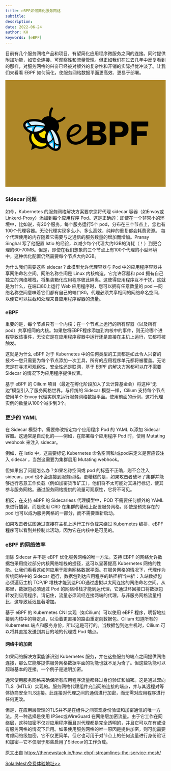 ```yaml
---
title: eBPF如何简化服务网格
subtitle:
description:
date: 2022-06-24
author: KH
keywords: [eBPF]
---
```


目前有几个服务网格产品和项目，有望简化应用程序微服务之间的连接。同时提供附加功能，如安全连接、可观察性和流量管理。但正如我们在过去几年中反复看到的那样，对服务网格的兴奋已经被对额外的复杂性和开销的实际担忧冲淡了。让我们来看看 EBPF 如何简化，使服务网格数据平面更高效、更易于部署。

![](img.png)

### Sidecar 问题

如今，Kubernetes 的服务网格解决方案要求您将代理 sidecar 容器（如Envoy或Linkerd-Proxy）添加到每个应用程序 Pod。这是正确的：即使在一个非常小的环境中，比如说，有20个服务，每个服务运行5个 pod，分布在三个节点上，您也有100个代理容器。无论代理实现多么小、多么高效，纯粹的重复都会耗费资源。 每个代理使用的内存随着它需要与之通信的服务数量的增加而增加。Pranay Singhal 写了他配置 Istio 的经验，以减少每个代理大约1GB的消耗（！）到更合理的60-70MB。但是，即使在我们想象的三个节点上有100个代理的小型环境中，这种优化配置仍然需要每个节点大约2GB。

为什么我们需要这些 sidecar？此模型允许代理容器与 Pod 中的应用程序容器共享网络命名空间。网络名称空间是 Linux 内核构造，它允许容器和 pod 拥有自己独立的网络堆栈，将集装箱化应用程序彼此隔离。这使得应用程序互不干扰，这就是为什么，在端口80上运行 Web 应用程序时，您可以拥有任意数量的 pod —网络名称空间意味着它们都有自己的端口80。代理必须共享相同的网络命名空间，以便它可以拦截和处理来自应用程序容器的流量。

### eBPF

重要的是，每个节点只有一个内核；在一个节点上运行的所有容器（以及所有pod）共享相同的内核。如果您将EBPF程序添加到内核中的事件，则无论哪个进程导致该事件，无论它是在应用程序容器中运行还是直接在主机上运行，它都将被触发。

这就是为什么 eBPF 对于 Kubernetes 中的任何类型的工具都是如此令人兴奋的技术—您只需要为每个节点添加一次工具，所有的应用程序单元都将被覆盖。无论您是在寻求可观察性、安全性还是联网，基于 EBPF 的解决方案都可以在不需要 Sidecar 的情况下为应用程序提供仪表。

基于 eBPF 的 Cilium 项目（最近在孵化阶段加入了云计算基金会）将这种“无边”模型引入了服务网格世界。与传统的 Sidecar 模型一样，Cilium 支持每个节点使用单个 Envoy 代理实例来运行服务网格数据平面。使用前面的示例，这将代理实例的数量从100个减少到3个。

### 更少的 YAML

在 Sidecar 模型中，需要修改指定每个应用程序 Pod 的 YAML 以添加 Sidecar 容器。这通常是自动化的——例如，在部署每个应用程序 Pod 时，使用 Mutating webhook 来注入 sidecar。

例如，在 Istio 中，这需要标记 Kubernetes 命名空间和/或pod来定义是否应该注入 sidecar ，当然这需要为集群启用 Mutating webhook。

但如果出了问题怎么办？如果名称空间或 pod 的标签不正确，则不会注入 sidecar，pod 也不会连接到服务网格。更糟糕的是，如果攻击者破坏了集群并能够运行恶意工作负载（例如加密货币矿工），他们将不太可能对其进行标记，使其参与服务网格。通过服务网格提供的流量可观察性，它将不可见。

相反，在支持 eBPF 的 Sidecarless 代理模型中，POD 不需要任何额外的 YAML 来进行插装，而是使用 CRD 在集群的基础上配置服务网格。即使是预先存在的 pod 也可以成为服务网格的一部分，而不需要重新启动。

如果攻击者试图通过直接在主机上运行工作负载来绕过 Kubernetes 编排，eBPF 程序可以看到并控制此活动，因为它在内核中是可见的。

### eBPF 的网络效率

消除 Sidecar 并不是 eBPF 优化服务网格的唯一方法。支持 EBPF 的网络允许数据包采用绕过部分内核网络堆栈的捷径，这可以显著提高 Kubernetes 网络的性能。让我们看看这如何应用于服务网格数据平面。在服务网格的情况下，代理作为传统网络中的 Sidecar 运行，数据包到达应用程序的路径相当曲折：入站数据包必须遍历主机 TCP/IP 堆栈才能到达POD通过虚拟以太网连接的网络命名空间。从那里，数据包必须通过 Pod 的网络堆栈才能到达代理，它通过环回接口将数据包转发到应用程序。请记住，流量必须流经连接两端的代理，与非服务网格流量相比，这导致延迟显著增加。

基于 eBPF 的 Kubernetes CNI 实现（如Cilium）可以使用 eBPF 程序，明智地挂接到内核中的特定点，以沿着更直接的路由重定向数据包。Cilium 知道所有的 Kubernetes 端点和服务身份，所以这是可行的。当数据包到达主机时，Cilium 可以将其直接发送到其目的地的代理或 Pod 端点。

#### 网络中的加密

如果网络解决方案能够识别 Kubernetes 服务，并在这些服务的端点之间提供网络连接，那么它能够提供服务网格数据平面的功能也就不足为奇了。但这些功能可以超越基本的连接。一个例子是透明加密。

通常使用服务网格来确保所有应用程序流量都经过身份验证和加密。这是通过双向 TLS（MTLS）实现的。服务网格代理组件充当网络连接的端点，并与其远程对等体协商安全TLS连接。此连接对代理之间的通信进行加密，而无需对应用程序进行任何更改。

但是，在应用层管理的TLS并不是在组件之间实现身份验证和加密通信的唯一方法。另一种选择是使用 IPSec或WireGuard 在网络层加密流量。由于它工作在网络层，这种加密不仅对应用程序而且对代理都是完全透明的，并且它可以在有或没有服务网格的情况下启用。如果使用服务网格的唯一原因是提供加密，则可能需要考虑网络级加密。它不仅更简单，但它也可用于对节点上的任何流量进行身份验证和加密—它不仅限于那些启用了Sidecar的工作负载。

原文出自 https://thenewstack.io/how-ebpf-streamlines-the-service-mesh/

[SolarMesh免费体验地址>>](https://www.cloudtogo.cn/product-SolarMesh)

